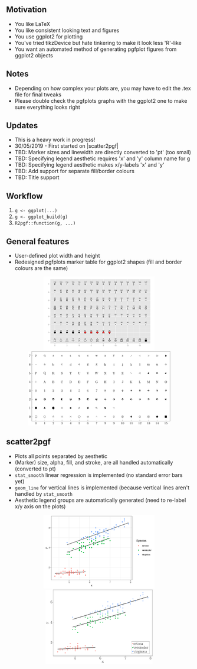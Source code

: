 ## Motivation

* You like LaTeX
* You like consistent looking text and figures
* You use ggplot2 for plotting
* You've tried tikzDevice but hate tinkering to make it look less 'R'-like
* You want an automated method of generating pgfplot figures from ggplot2 objects

## Notes

* Depending on how complex your plots are, you may have to edit the .tex file for final tweaks
* Please double check the pgfplots graphs with the ggplot2 one to make sure everything looks right

## Updates

* This is a heavy work in progress!
* 30/05/2019 - First started on |scatter2pgf|
* TBD: Marker sizes and linewidth are directly converted to 'pt' (too small)
* TBD: Specifying legend aesthetic requires 'x' and 'y' column name for g
* TBD: Specifying legend aesthetic makes x/y-labels 'x' and 'y'
* TBD: Add support for separate fill/border colours
* TBD: Title support

## Workflow

1. `g <- ggplot(...)`
1. `g <- ggplot_build(g)`
1. `R2pgf::function(g, ...)`

## General features
* User-defined plot width and height
* Redesigned pgfplots marker table for ggplot2 shapes (fill and border colours are the same)

<p align=middle>
  <img src="/README/ggplot2-shapes.png" height="200" />
  <img src="/README/R2pgf-markers.png" height="200" />
</p>

## scatter2pgf

* Plots all points separated by aesthetic
* (Marker) size, alpha, fill, and stroke, are all handled automatically (converted to pt)
* `stat_smooth` linear regression is implemented (no standard error bars yet)
* `geom_line` for vertical lines is implemented (because vertical lines aren't handled by `stat_smooth`
* Aesthetic legend groups are automatically generated (need to re-label x/y axis on the plots)

<p align=middle>
  <img src="/README/ggplot2-iris.png" height="200" />
  <img src="/README/R2pgf-iris.png" height="200" />
</p>

